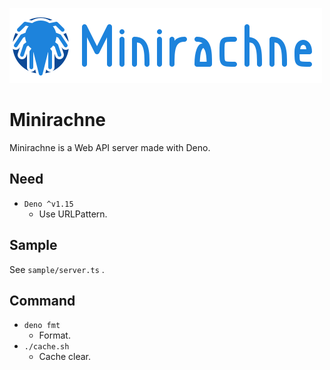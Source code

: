 ![Minirachne](docs/widelogo.png "Minirachne")

# Minirachne

Minirachne is a Web API server made with Deno.

## Need

- `Deno ^v1.15`
  - Use URLPattern.

## Sample

See `sample/server.ts` .

## Command

* `deno fmt`
  * Format.
* `./cache.sh`
  * Cache clear.
